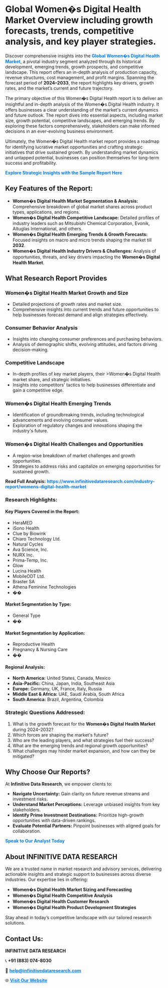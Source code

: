 <h1>Global Women�s Digital Health Market Overview including growth forecasts, trends, competitive analysis, and key player strategies.</h1>
<p>
Discover comprehensive insights into the 
<a href="https://www.infinitivedataresearch.com/industry-report/womens-digital-health-market" rel="dofollow" style="color: #007BFF; text-decoration: none;"><strong>Global Women�s Digital Health Market</strong></a>, a pivotal industry segment analyzed through its historical development, emerging trends, growth prospects, and competitive landscape. This report offers an in-depth analysis of production capacity, revenue structures, cost management, and profit margins. Spanning the forecast period of <strong>2024–2033</strong>, the report highlights key drivers, growth rates, and the market’s current and future trajectory.
</p>
<p>
The primary objective of this Women�s Digital Health report is to deliver an insightful and in-depth analysis of the Women�s Digital Health industry. It offers businesses a clear understanding of the market's current dynamics and future outlook. The report dives into essential aspects, including market size, growth potential, competitive landscapes, and emerging trends. By exploring these factors comprehensively, stakeholders can make informed decisions in an ever-evolving business environment.
</p>
<p>
Ultimately, the Women�s Digital Health market report provides a roadmap for identifying lucrative market opportunities and crafting strategic initiatives that drive sustained growth. By understanding market dynamics and untapped potential, businesses can position themselves for long-term success and profitability.
</p>
<p>
<a href="https://www.infinitivedataresearch.com/request-sample/reportId=108828" style="color: #007BFF; text-decoration: none;"><strong>Explore Strategic Insights with the Sample Report Here</strong></a>
</p>

<h2>Key Features of the Report:</h2>
<ul>
<li><strong>Women�s Digital Health Market Segmentation & Analysis:</strong> Comprehensive breakdown of global market shares across product types, applications, and regions.</li>
<li><strong>Women�s Digital Health Competitive Landscape:</strong> Detailed profiles of industry leaders such as Mitsubishi Chemical Corporation, Evonik, Altuglas International, and others.</li>
<li><strong>Women�s Digital Health Emerging Trends & Growth Forecasts:</strong> Focused insights on macro and micro trends shaping the market till <strong>2032</strong>.</li>
<li><strong>Women�s Digital Health Industry Drivers & Challenges:</strong> Analysis of opportunities, threats, and key drivers impacting the <strong>Women�s Digital Health Market</strong>.</li>
</ul>

<h2>What Research Report Provides</h2>
<h3>Women�s Digital Health Market Growth and Size</h3>
<ul>
<li>Detailed projections of growth rates and market size.</li>
<li>Comprehensive insights into current trends and future opportunities to help businesses forecast demand and align strategies effectively.</li>
</ul>

<h3>Consumer Behavior Analysis</h3>
<ul>
<li>Insights into changing consumer preferences and purchasing behaviors.</li>
<li>Analysis of demographic shifts, evolving attitudes, and factors driving decision-making.</li>
</ul>

<h3>Competitive Landscape</h3>
<ul>
<li>In-depth profiles of key market players, their >Women�s Digital Health market share, and strategic initiatives.</li>
<li>Insights into competitors' tactics to help businesses differentiate and gain a competitive edge.</li>
</ul>

<h3>Women�s Digital Health Emerging Trends</h3>
<ul>
<li>Identification of groundbreaking trends, including technological advancements and evolving consumer values.</li>
<li>Exploration of regulatory changes and innovations shaping the industry's future.</li>
</ul>

<h3>Women�s Digital Health Challenges and Opportunities</h3>
<ul>
<li>A region-wise breakdown of market challenges and growth opportunities.</li>
<li>Strategies to address risks and capitalize on emerging opportunities for sustained growth.</li>
</ul>
<p><strong>Read Full Analysis:</strong> <a href="https://www.infinitivedataresearch.com/industry-report/womens-digital-health-market" rel="dofollow" style="color: #007BFF; text-decoration: none;"><strong>https://www.infinitivedataresearch.com/industry-report/womens-digital-health-market</strong></a></p>
<h3>Research Highlights:</h3>
<h4>Key Players Covered in the Report:</h4>
<ul><li>HeraMED</li><li>iSono Health</li><li>Clue by Biowink</li><li>Chiaro Technology Ltd.</li><li>Natural Cycles</li><li>Ava Science, Inc.</li><li>NURX Inc.</li><li>Prima-Temp, Inc.</li><li>Glow</li><li>Lucina Health</li><li>MobileODT Ltd.</li><li>Braster SA</li><li>Athena Feminine Technologies</li><li>��</li></ul>
<h4>Market Segmentation by Type:</h4>
<ul><li>General Type</li><li>��</li></ul>
<h4>Market Segmentation by Application:</h4>
<ul><li>Reproductive Health</li><li>Pregnancy &amp; Nursing Care</li><li>��</li></ul>

<h4>Regional Analysis:</h4>
<ul>
<li><strong>North America:</strong> United States, Canada, Mexico</li>
<li><strong>Asia-Pacific:</strong> China, Japan, India, Southeast Asia</li>
<li><strong>Europe:</strong> Germany, UK, France, Italy, Russia</li>
<li><strong>Middle East & Africa:</strong> UAE, Saudi Arabia, South Africa</li>
<li><strong>South America:</strong> Brazil, Argentina, Colombia</li>
</ul>

<h3>Strategic Questions Addressed:</h3>
<ol>
<li>What is the growth forecast for the <strong>Women�s Digital Health Market</strong> during 2024–2032?</li>
<li>Which forces are shaping the market's future?</li>
<li>Who are the leading players, and what strategies fuel their success?</li>
<li>What are the emerging trends and regional growth opportunities?</li>
<li>What challenges may hinder market expansion, and how can they be mitigated?</li>
</ol>

<h2>Why Choose Our Reports?</h2>
<p>At <strong>Infinitive Data Research</strong>, we empower clients to:</p>
<ul>
<li><strong>Navigate Uncertainty:</strong> Gain clarity on future revenue streams and investment risks.</li>
<li><strong>Understand Market Perceptions:</strong> Leverage unbiased insights from key stakeholders.</li>
<li><strong>Identify Prime Investment Destinations:</strong> Prioritize high-growth opportunities with data-driven rankings.</li>
<li><strong>Evaluate Potential Partners:</strong> Pinpoint businesses with aligned goals for collaboration.</li>
</ul>
<p><a href="https://www.infinitivedataresearch.com/industry-report/womens-digital-health-market" rel="dofollow" style="color: #007BFF; text-decoration: none;"><strong>Speak to Our Analyst Today</strong></a></p>

<h2>About INFINITIVE DATA RESEARCH</h2>
<p>We are a trusted name in market research and advisory services, delivering actionable insights and strategic support to businesses across diverse industries. Our expertise lies in offering:</p>
<ul>
<li><strong>Women�s Digital Health Market Sizing and Forecasting</strong></li>
<li><strong>Women�s Digital Health Competitive Analysis</strong></li>
<li><strong>Women�s Digital Health Customer Research</strong></li>
<li><strong>Women�s Digital Health Product Development Strategies</strong></li>
</ul>
<p>Stay ahead in today’s competitive landscape with our tailored research solutions.</p>

<h2>Contact Us:</h2>
<p><strong>INFINITIVE DATA RESEARCH</strong></p>
<p>📞 <strong>+91 (883) 074-8030</strong></p>
<p>📧 <strong><a href="mailto:help@infinitivedataresearch.com" style="color: #007BFF;">help@infinitivedataresearch.com</a></strong></p>
<p>🌐 <strong><a href="https://www.infinitivedataresearch.com" rel="dofollow" style="color: #007BFF;">Visit Our Website</a></strong></p>